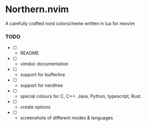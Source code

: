 # Northern.nvim

A carefully crafted nord colorscheme written in lua for neovim 

### TODO
 - [ ] - README
 - [ ] - vimdoc documentation
 - [ ] - support for bufferline
 - [ ] - support for nerdtree
 - [ ] - special colours for C, C++. Java, Python, typescript, Rust.
 - [ ] - create options
 - [ ] - screenshots of different modes & languages
 
